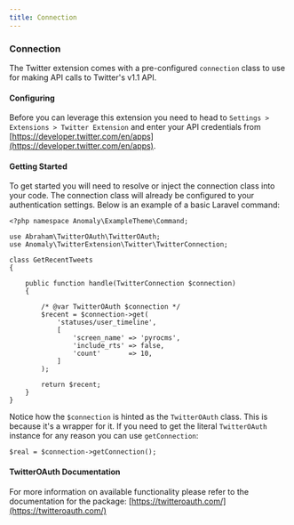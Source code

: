 ```yaml
---
title: Connection
---
```


### Connection

The Twitter extension comes with a pre-configured `connection` class to use for making API calls to Twitter's v1.1 API.


#### Configuring

Before you can leverage this extension you need to head to `Settings > Extensions > Twitter Extension` and enter your API credentials from [https://developer.twitter.com/en/apps](https://developer.twitter.com/en/apps).


#### Getting Started

To get started you will need to resolve or inject the connection class into your code. The connection class will already be configured to your authentication settings. Below is an example of a basic Laravel command:

    <?php namespace Anomaly\ExampleTheme\Command;
    
    use Abraham\TwitterOAuth\TwitterOAuth;
    use Anomaly\TwitterExtension\Twitter\TwitterConnection;
    
    class GetRecentTweets
    {
    
        public function handle(TwitterConnection $connection)
        {
        
            /* @var TwitterOAuth $connection */
            $recent = $connection->get(
                'statuses/user_timeline',
                [
                    'screen_name' => 'pyrocms',
                    'include_rts' => false,
                    'count'       => 10,
                ]
            );
    
            return $recent;
        }
    }

Notice how the `$connection` is hinted as the `TwitterOAuth` class. This is because it's a wrapper for it. If you need to get the literal `TwitterOAuth` instance for any reason you can use `getConnection`:
  
    $real = $connection->getConnection();


#### TwitterOAuth Documentation

For more information on available functionality please refer to the documentation for the package: [https://twitteroauth.com/](https://twitteroauth.com/)
